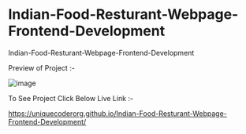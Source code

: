 # Indian-Food-Resturant-Webpage-Frontend-Development
Indian-Food-Resturant-Webpage-Frontend-Development

Preview of Project :-

![image](https://user-images.githubusercontent.com/79758742/211218579-f015ed09-772c-422d-90e9-0a9f788dee92.png)


To See Project Click Below Live Link :-

https://uniquecoderorg.github.io/Indian-Food-Resturant-Webpage-Frontend-Development/
